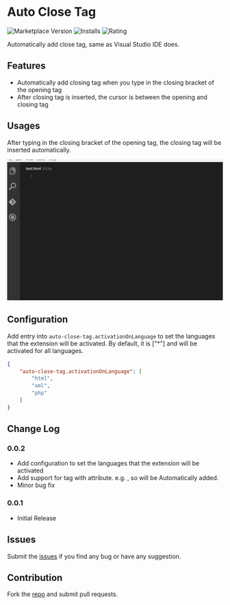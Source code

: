 # Auto Close Tag

![Marketplace Version](http://vsmarketplacebadge.apphb.com/version/formulahendry.auto-close-tag.svg) ![Installs](http://vsmarketplacebadge.apphb.com/installs/formulahendry.auto-close-tag.svg) ![Rating](http://vsmarketplacebadge.apphb.com/rating/formulahendry.auto-close-tag.svg)

Automatically add close tag, same as Visual Studio IDE does.

## Features

* Automatically add closing tag when you type in the closing bracket of the opening tag
* After closing tag is inserted, the cursor is between the opening and closing tag

## Usages

After typing in the closing bracket of the opening tag, the closing tag will be inserted automatically.

![Usage](images/usage.gif)

## Configuration

Add entry into `auto-close-tag.activationOnLanguage` to set the languages that the extension will be activated.
By default, it is ["*"] and will be activated for all languages.
```json
{
    "auto-close-tag.activationOnLanguage": [
        "html",
        "xml",
        "php"
    ]
}
```

## Change Log
### 0.0.2
* Add configuration to set the languages that the extension will be activated
* Add support for tag with attribute. e.g. <a href="https://www.microsoft.com"></a>, so </a> will be Automatically added.
* Minor bug fix

### 0.0.1
* Initial Release

## Issues
Submit the [issues](https://github.com/formulahendry/vscode-auto-close-tag/issues) if you find any bug or have any suggestion.

## Contribution
Fork the [repo](https://github.com/formulahendry/vscode-auto-close-tag) and submit pull requests.